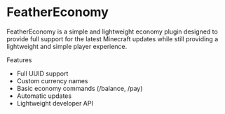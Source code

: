 FeatherEconomy
==============

FeatherEconomy is a simple and lightweight economy plugin 
designed to provide full support for the latest Minecraft updates 
while still providing a lightweight and simple player experience.

Features

* Full UUID support
* Custom currency names
* Basic economy commands (/balance, /pay)
* Automatic updates
* Lightweight developer API 

